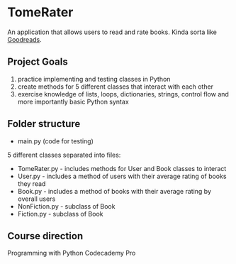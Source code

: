 # TomeRater

An application that allows users to read and rate books. Kinda sorta like [Goodreads](https://www.goodreads.com/user/show/18346324-mona).

## Project Goals
1. practice implementing and testing classes in Python
2. create methods for 5 different classes that interact with each other
3. exercise knowledge of lists, loops, dictionaries, strings, control flow and more importantly basic Python syntax

## Folder structure

* main.py (code for testing)

5 different classes separated into files:

* TomeRater.py - includes methods for User and Book classes to interact
* User.py - includes a method of users with their average rating of books they read 
* Book.py - includes a method of books with their average rating by overall users 
* NonFiction.py - subclass of Book
* Fiction.py - subclass of Book

## Course direction
Programming with Python
Codecademy Pro
